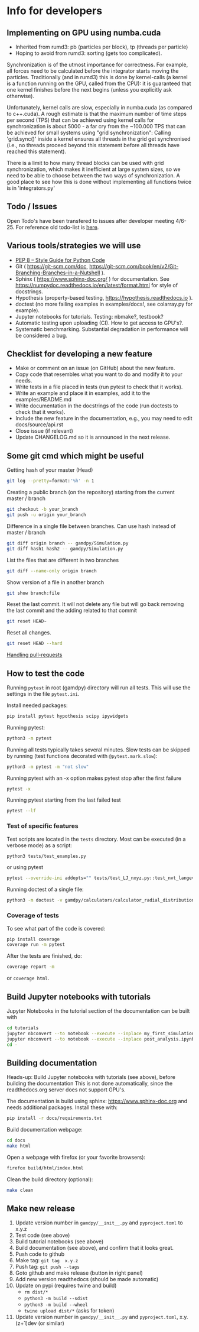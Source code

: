 # Info for developers

## Implementing on GPU using numba.cuda

- Inherited from rumd3: pb (particles per block), tp (threads per particle)
- Hoping to avoid from rumd3: sorting (gets too complicated).

Synchronization is of the utmost importance for correctness. For example, all forces need to be calculated before the integrator starts moving the particles. 
Traditionally (and in rumd3) this is done by kernel-calls (a kernel is a function running on the GPU, called from the CPU): it is guaranteed that one kernel finishes before the next begins (unless you explicitly ask otherwise). 

Unfortunately, kernel calls are slow, especially in numba.cuda (as compared to c++.cuda). 
A rough estimate is that the maximum number of time steps per second (TPS) that can be achieved using kernel calls for synchronization is about 5000 - a far cry from the ~100.000 TPS that can be achieved for small systems using "grid synchronization": Calling 'grid.sync()' inside a kernel ensures all threads in the grid get synchronised (i.e., no threads proceed beyond this statement before all threads have reached this statement). 

There is a limit to how many thread blocks can be used with grid synchronization, which makes it inefficient at large system sizes, so we need to be able to choose between the two ways of synchronization. 
A good place to see how this is done without implementing all functions twice is in 'integrators.py'

## Todo / Issues

Open Todo's have been transfered to issues after developer meeting 4/6-25. For reference old todo-list is [here](old_todo.md).


## Various tools/strategies we will use
- [PEP 8 – Style Guide for Python Code](https://peps.python.org/pep-0008/)
- Git ( https://git-scm.com/doc, https://git-scm.com/book/en/v2/Git-Branching-Branches-in-a-Nutshell ).
- Sphinx ( https://www.sphinx-doc.org/ ) for documentation. See https://numpydoc.readthedocs.io/en/latest/format.html for style of docstrings.
- Hypothesis (property-based testing, https://hypothesis.readthedocs.io ).
- doctest (no more failing examples in examples/docs!, see colarray.py for example).
- Jupyter notebooks for tutorials. Testing: nbmake?, testbook?
- Automatic testing upon uploading (CI). How to get access to GPU's?.
- Systematic benchmarking. Substantial degradation in performance will be considered a bug.

## Checklist for developing a new feature
- Make or comment on an issue (on GitHub) about the new feature.
- Copy code that resembles what you want to do and modify it to your needs.
- Write tests in a file placed in tests (run pytest to check that it works).
- Write an example and place it in examples, add it to the examples/README.md
- Write documentation in the docstrings of the code (run doctests to check that it works).
- Include the new feature in the documentation, e.g., you may need to edit docs/source/api.rst
- Close issue (if relevant)
- Update CHANGELOG.md so it is announced in the next release.

## Some git cmd which might be useful

Getting hash of your master (Head)
```sh
git log --pretty=format:'%h' -n 1
```

Creating a public branch (on the repository) starting from the current master / branch
```sh
git checkout -b your_branch
git push -u origin your_branch
```

Difference in a single file between branches. Can use hash instead of master / branch
```sh
git diff origin branch -- gamdpy/Simulation.py
git diff hash1 hash2 -- gamdpy/Simulation.py
```
List the files that are different in two branches
```sh
git diff --name-only origin branch 
```
Show version of a file in another branch
```sh
git show branch:file
```

Reset the last commit. It will not delete any file but will go back removing the last commit and the adding related to that commit
```sh
git reset HEAD~
```

Reset all changes.
```sh
git reset HEAD --hard
```

[Handling pull-requests](https://docs.github.com/en/pull-requests/collaborating-with-pull-requests/reviewing-changes-in-pull-requests/checking-out-pull-requests-locally)


## How to test the code
Running `pytest` in root (gamdpy) directory will run all tests.
This will use the settings in the file `pytest.ini`.

Install needed packages:

```sh
pip install pytest hypothesis scipy ipywidgets
```

Running pytest:

```sh
python3 -m pytest
```

Running all tests typically takes several minutes.
Slow tests can be skipped by running (test functions decorated with `@pytest.mark.slow`):

```sh
python3 -m pytest -m "not slow"
```

Running pytest with an -x option makes pytest stop after the first failure
```sh
pytest -x
```

Running pytest starting from the last failed test
```sh
pytest --lf
```

### Test of specific features

Test scripts are located in the `tests` directory. Most can be executed (in a verbose mode) as a script:

```bash
python3 tests/test_examples.py
```

or using pytest

```bash
pytest --override-ini addopts="" tests/test_LJ_nxyz.py::test_nvt_langevin
```

Running doctest of a single file:

```bash
python3 -m doctest -v gamdpy/calculators/calculator_radial_distribution.py
```

### Coverage of tests

To see what part of the code is covered:

```sh
pip install coverage
coverage run -m pytest
```

After the tests are finished, do:

```sh
coverage report -m
```

or `coverage html`.

## Build Jupyter notebooks with tutorials

Jupyter Notebooks in the tutorial section of the documentation can be built with 

```sh
cd tutorials
jupyter nbconvert --to notebook --execute --inplace my_first_simulation.ipynb
jupyter nbconvert --to notebook --execute --inplace post_analysis.ipynb
cd -
```

## Building documentation

Heads-up: Build Jupyter notebooks with tutorials (see above), before building the documentation 
This is not done automatically, since the readthedocs.org server does not support GPU's.

The documentation is build using sphinx: https://www.sphinx-doc.org
and needs additional packages. Install these with:

```sh 
pip install -r docs/requirements.txt
```

Build documentation webpage:

```sh
cd docs
make html
```

Open a webpage with firefox (or your favorite browsers):

```sh
firefox build/html/index.html
```

Clean the build directory (optional):

```sh
make clean
```

## Make new release

1. Update version number in `gamdpy/__init__.py` and `pyproject.toml` to x.y.z
2. Test code (see above)
3. Build tutorial notebooks (see above)
4. Build documentation (see above), and confirm that it looks great.
5. Push code to github
6. Make tag: `git tag  x.y.z`
7. Push tag: `git push --tags`
8. Goto github and make release (button in right panel)
9. Add new version readthedocs (should be made automatic)
10. Update on pypi (requires twine and build)
    * `rm dist/*`
    * `python3 -m build --sdist`
    * `python3 -m build --wheel`
    * `twine upload dist/*`  (asks for token)
11. Update version number in `gamdpy/__init__.py` and `pyproject.toml`, x.y.(z+1)dev (or similar)


